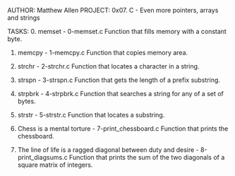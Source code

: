 AUTHOR: Matthew Allen
PROJECT: 0x07. C - Even more pointers, arrays and strings

TASKS:
0. memset - 0-memset.c
	Function that fills memory with a constant byte.

1. memcpy - 1-memcpy.c
	Function that copies memory area.

2. strchr - 2-strchr.c
	Function that locates a character in a string.

3. strspn - 3-strspn.c
	Function that gets the length of a prefix substring.

4. strpbrk - 4-strpbrk.c
	Function that searches a string for any of a set of bytes.

5. strstr - 5-strstr.c
	Function that locates a substring.

6. Chess is a mental torture - 7-print_chessboard.c
	Function that prints the chessboard.

7. The line of life is a ragged diagonal between duty and desire - 8-print_diagsums.c
	Function that prints the sum of the two diagonals of a square matrix
	of integers.
